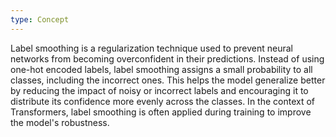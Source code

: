 ```yaml
---
type: Concept
---
```


Label smoothing is a regularization technique used to prevent neural networks from becoming overconfident in their predictions. Instead of using one-hot encoded labels, label smoothing assigns a small probability to all classes, including the incorrect ones. This helps the model generalize better by reducing the impact of noisy or incorrect labels and encouraging it to distribute its confidence more evenly across the classes. In the context of Transformers, label smoothing is often applied during training to improve the model's robustness.